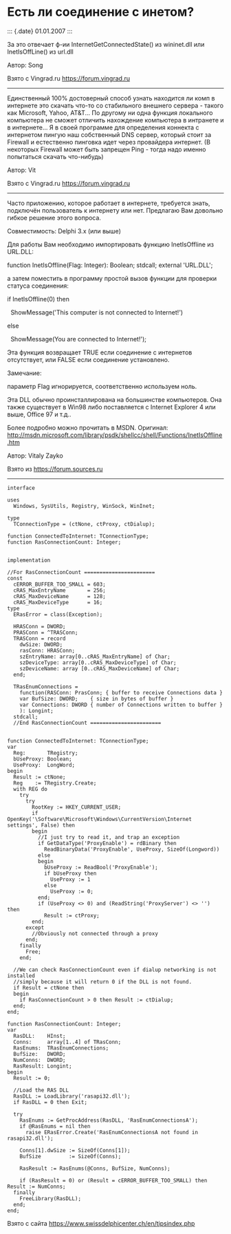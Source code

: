 Есть ли соединение с инетом?
============================

::: {.date}
01.01.2007
:::

За это отвечает ф-ии InternetGetConnectedState() из wininet.dll или
InetIsOffLine() из url.dll

Автор: Song

Взято с Vingrad.ru <https://forum.vingrad.ru>

------------------------------------------------------------------------

Единственный 100% достоверный способ узнать находится ли комп в
интернете это скачать что-то со стабильного внешнего сервера - такого
как Microsoft, Yahoo, AT&T\... По другому ни одна функция локального
компьютера не сможет отличить нахождение компьютера в интранете и в
интернете\... Я в своей программе для определения коннекта с интернетом
пингую наш собственный DNS сервер, который стоит за Firewall и
естественно пинговка идет через провайдера интернет. (В некоторых
Firewall может быть запрещен Ping - тогда надо именно попытаться скачать
что-нибудь)

Автор: Vit

Взято с Vingrad.ru <https://forum.vingrad.ru>

------------------------------------------------------------------------

Часто приложению, которое работает в интернете, требуется знать,
подключён пользователь к интернету или нет. Предлагаю Вам довольно
гибкое решение этого вопроса.

Совместимость: Delphi 3.x (или выше)

Для работы Вам необходимо импортировать функцию InetIsOffline из
URL.DLL:

function InetIsOffline(Flag: Integer): Boolean; stdcall; external
\'URL.DLL\';

а затем поместить в программу простой вызов функции для проверки статуса
соединения:

if InetIsOffline(0) then

  ShowMessage(\'This computer is not connected to Internet!\')

else

  ShowMessage(You are connected to Internet!\');

Эта функция возвращает TRUE если соединение с интернетов отсутствует,
или FALSE если соединение установлено.

Замечание:

параметр Flag игнорируется, соответственно используем ноль.

Эта DLL обычно проинсталлирована на большинстве компьютеров. Она также
существует в Win98 либо поставляется с Internet Explorer 4 или выше,
Office 97 и т.д..

Более подробно можно прочитать в MSDN. Оригинал:
http://msdn.microsoft.com/library/psdk/shellcc/shell/Functions/InetIsOffline.htm

Автор: Vitaly Zayko

Взято из <https://forum.sources.ru>

------------------------------------------------------------------------

    interface 
     
    uses 
      Windows, SysUtils, Registry, WinSock, WinInet; 
     
    type 
      TConnectionType = (ctNone, ctProxy, ctDialup); 
     
    function ConnectedToInternet: TConnectionType; 
    function RasConnectionCount: Integer; 
     
     
    implementation 
     
    //For RasConnectionCount ======================= 
    const 
      cERROR_BUFFER_TOO_SMALL = 603; 
      cRAS_MaxEntryName       = 256; 
      cRAS_MaxDeviceName      = 128; 
      cRAS_MaxDeviceType      = 16; 
    type 
      ERasError = class(Exception); 
     
      HRASConn = DWORD; 
      PRASConn = ^TRASConn; 
      TRASConn = record 
        dwSize: DWORD; 
        rasConn: HRASConn; 
        szEntryName: array[0..cRAS_MaxEntryName] of Char; 
        szDeviceType: array[0..cRAS_MaxDeviceType] of Char; 
        szDeviceName: array [0..cRAS_MaxDeviceName] of Char; 
      end; 
     
      TRasEnumConnections = 
        function(RASConn: PrasConn; { buffer to receive Connections data } 
        var BufSize: DWORD;    { size in bytes of buffer } 
        var Connections: DWORD { number of Connections written to buffer } 
        ): Longint;  
      stdcall; 
      //End RasConnectionCount ======================= 
     
     
    function ConnectedToInternet: TConnectionType; 
    var 
      Reg:       TRegistry; 
      bUseProxy: Boolean; 
      UseProxy:  LongWord; 
    begin 
      Result := ctNone; 
      Reg    := TRegistry.Create; 
      with REG do 
        try 
          try 
            RootKey := HKEY_CURRENT_USER; 
            if OpenKey('\Software\Microsoft\Windows\CurrentVersion\Internet settings', False) then  
            begin 
              //I just try to read it, and trap an exception 
              if GetDataType('ProxyEnable') = rdBinary then 
                ReadBinaryData('ProxyEnable', UseProxy, SizeOf(Longword)) 
              else  
              begin 
                bUseProxy := ReadBool('ProxyEnable'); 
                if bUseProxy then 
                  UseProxy := 1 
                else 
                  UseProxy := 0; 
              end; 
              if (UseProxy <> 0) and (ReadString('ProxyServer') <> '') then 
                Result := ctProxy; 
            end; 
          except 
            //Obviously not connected through a proxy 
          end; 
        finally 
          Free; 
        end; 
     
      //We can check RasConnectionCount even if dialup networking is not installed 
      //simply because it will return 0 if the DLL is not found. 
      if Result = ctNone then  
      begin 
        if RasConnectionCount > 0 then Result := ctDialup; 
      end; 
    end; 
     
    function RasConnectionCount: Integer; 
    var 
      RasDLL:    HInst; 
      Conns:     array[1..4] of TRasConn; 
      RasEnums:  TRasEnumConnections; 
      BufSize:   DWORD; 
      NumConns:  DWORD; 
      RasResult: Longint; 
    begin 
      Result := 0; 
     
      //Load the RAS DLL 
      RasDLL := LoadLibrary('rasapi32.dll'); 
      if RasDLL = 0 then Exit; 
     
      try 
        RasEnums := GetProcAddress(RasDLL, 'RasEnumConnectionsA'); 
        if @RasEnums = nil then 
          raise ERasError.Create('RasEnumConnectionsA not found in rasapi32.dll'); 
     
        Conns[1].dwSize := SizeOf(Conns[1]); 
        BufSize         := SizeOf(Conns); 
     
        RasResult := RasEnums(@Conns, BufSize, NumConns); 
     
        if (RasResult = 0) or (Result = cERROR_BUFFER_TOO_SMALL) then Result := NumConns; 
      finally 
        FreeLibrary(RasDLL); 
      end; 
    end;

Взято с сайта <https://www.swissdelphicenter.ch/en/tipsindex.php>

